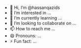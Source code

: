 - 👋 Hi, I’m @hassanqazids
- 👀 I’m interested in ...
- 🌱 I’m currently learning ...
- 💞️ I’m looking to collaborate on ...
- 📫 How to reach me ...
- 😄 Pronouns: ...
- ⚡ Fun fact: ...

<!---
hassanqazids/hassanqazids is a ✨ special ✨ repository because its `README.md` (this file) appears on your GitHub profile.
You can click the Preview link to take a look at your changes.
--->
